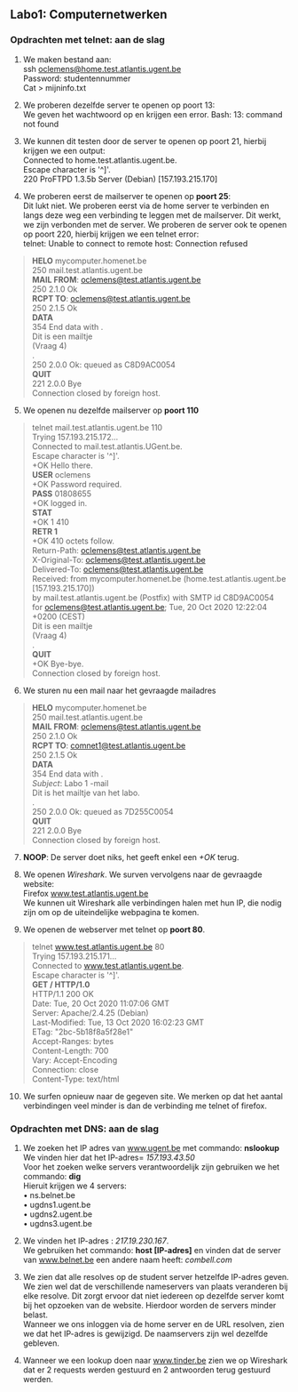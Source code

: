 ## Labo1: Computernetwerken
### Opdrachten met telnet: aan de slag
1. We maken bestand aan:  
 ssh oclemens@home.test.atlantis.ugent.be  
 Password: studentennummer  
 Cat > mijninfo.txt

2.	We proberen dezelfde server te openen op poort 13:  
 We geven het wachtwoord op en krijgen een error. Bash: 13: command not found

3.	We kunnen dit testen door de server te openen op poort 21, hierbij krijgen we een output:  
 Connected to home.test.atlantis.ugent.be.  
 Escape character is '^]'.  
 220 ProFTPD 1.3.5b Server (Debian) [157.193.215.170]  

4.	We proberen eerst de mailserver te openen op **poort 25**:  
 Dit lukt niet. We proberen eerst via de home server te verbinden en langs deze weg een verbinding te leggen met de mailserver.     Dit werkt, we zijn verbonden met de server.
  We proberen de server ook te openen op poort 220, hierbij krijgen we een telnet error:  
  telnet: Unable to connect to remote       host: Connection refused  
 >**HELO** mycomputer.homenet.be  
 250 mail.test.atlantis.ugent.be  
 **MAIL FROM**: oclemens@test.atlantis.ugent.be  
 250 2.1.0 Ok  
 **RCPT TO**: oclemens@test.atlantis.ugent.be  
 250 2.1.5 Ok  
 **DATA**  
 354 End data with <CR><LF>.<CR><LF>  
 Dit is een mailtje   
 (Vraag 4)  
 .  
 250 2.0.0 Ok: queued as C8D9AC0054  
 **QUIT**  
 221 2.0.0 Bye  
 Connection closed by foreign host.  

5.	We openen nu dezelfde mailserver op **poort 110**

 >telnet mail.test.atlantis.ugent.be 110  
 Trying 157.193.215.172...  
 Connected to mail.test.atlantis.UGent.be.  
 Escape character is '^]'.  
 +OK Hello there.  
 **USER** oclemens  
 +OK Password required.  
 **PASS** 01808655  
 +OK logged in.  
 **STAT**  
 +OK 1 410  
 **RETR 1**  
 +OK 410 octets follow.  
 Return-Path: <oclemens@test.atlantis.ugent.be>  
 X-Original-To: oclemens@test.atlantis.ugent.be  
 Delivered-To: oclemens@test.atlantis.ugent.be  
 Received: from mycomputer.homenet.be (home.test.atlantis.ugent.be [157.193.215.170])  
	 by mail.test.atlantis.ugent.be (Postfix) with SMTP id C8D9AC0054  
	 for <oclemens@test.atlantis.ugent.be>; Tue, 20 Oct 2020 12:22:04 +0200 (CEST)  
 Dit is een mailtje   
 (Vraag 4)  
 .  
 **QUIT**  
 +OK Bye-bye.  
 Connection closed by foreign host.  

6.	We sturen nu een mail naar het gevraagde mailadres  

>**HELO** mycomputer.homenet.be  
250 mail.test.atlantis.ugent.be  
**MAIL FROM**: oclemens@test.atlantis.ugent.be  
250 2.1.0 Ok  
**RCPT TO**: comnet1@test.atlantis.ugent.be  
250 2.1.5 Ok  
**DATA**  
354 End data with <CR><LF>.<CR><LF>  
_Subject_: Labo 1 -mail  
Dit is het mailtje van het labo.  
.  
250 2.0.0 Ok: queued as 7D255C0054  
**QUIT**  
221 2.0.0 Bye  
Connection closed by foreign host.  

7.	 **NOOP**: De server doet niks, het geeft enkel een _+OK_ terug.

8.	We openen _Wireshark_. We surven vervolgens naar de gevraagde website:  
 Firefox www.test.atlantis.ugent.be  
 We kunnen uit Wireshark alle verbindingen halen met hun IP, die nodig zijn om op de uiteindelijke webpagina te komen.

9.	 We openen de webserver met telnet op **poort 80**.  
 >telnet www.test.atlantis.ugent.be 80  
 Trying 157.193.215.171...  
 Connected to www.test.atlantis.ugent.be.  
 Escape character is '^]'.  
 **GET / HTTP/1.0**  
 HTTP/1.1 200 OK  
 Date: Tue, 20 Oct 2020 11:07:06 GMT  
 Server: Apache/2.4.25 (Debian)  
 Last-Modified: Tue, 13 Oct 2020 16:02:23 GMT  
 ETag: "2bc-5b18f8a5f28e1"  
 Accept-Ranges: bytes  
 Content-Length: 700  
 Vary: Accept-Encoding  
 Connection: close  
 Content-Type: text/html  

10.	We surfen opnieuw naar de gegeven site. We merken op dat het aantal verbindingen veel minder is dan de verbinding me telnet of firefox.




### Opdrachten met DNS: aan de slag

1.	We zoeken het IP adres van www.ugent.be met commando: **nslookup**  
 We vinden hier dat het IP-adres= _157.193.43.50_  
 Voor het zoeken welke servers verantwoordelijk zijn gebruiken we het commando: **dig**  
 Hieruit krijgen we 4 servers:  
 •	ns.belnet.be  
 •	ugdns1.ugent.be  
 •	ugdns2.ugent.be  
 •	ugdns3.ugent.be  

2.	We vinden het IP-adres : _217.19.230.167_.  
 We gebruiken het commando: **host [IP-adres]** en vinden dat de server van www.belnet.be een andere naam heeft: _combell.com_

3.	We zien dat alle resolves op de student server hetzelfde IP-adres geven. We zien wel dat de verschillende nameservers van     plaats veranderen bij elke resolve. Dit zorgt ervoor dat niet iedereen op dezelfde server komt bij het opzoeken van de website. Hierdoor worden de servers minder belast.  
Wanneer we ons inloggen via de home server en de URL resolven, zien we dat het IP-adres is gewijzigd. De naamservers zijn wel dezelfde gebleven.

4.	Wanneer we een lookup doen naar www.tinder.be zien we op Wireshark dat er 2 requests werden gestuurd en 2 antwoorden terug gestuurd werden.



